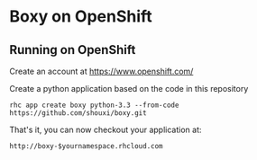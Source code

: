 Boxy on OpenShift
===================

Running on OpenShift
----------------------------

Create an account at https://www.openshift.com/

Create a python application based on the code in this repository

    rhc app create boxy python-3.3 --from-code https://github.com/shouxi/boxy.git

That's it, you can now checkout your application at:

    http://boxy-$yournamespace.rhcloud.com